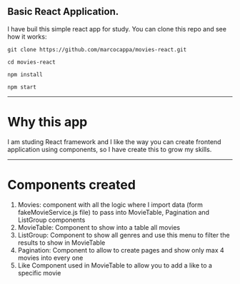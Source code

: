 ## Basic React Application.

I have buil this  simple react app for study.
You can clone this repo and see how it works:

```
git clone https://github.com/marcocappa/movies-react.git

cd movies-react

npm install

npm start
```
---

# Why this app

I am studing React framework and I like the way you can create frontend application using components, so I have create this to grow my skills.

---

# Components created

1. Movies: component with all the logic where I import data (form fakeMovieService.js file) to pass into MovieTable, Pagination and ListGroup components
2. MovieTable: Component to show into a table all movies
3. ListGroup: Component to show all genres and use this menu to filter the results to show in MovieTable
4. Pagination: Component to allow to create pages and show only max 4 movies into every one
5. Like Component used in MovieTable to allow you to add a like to a specific movie
